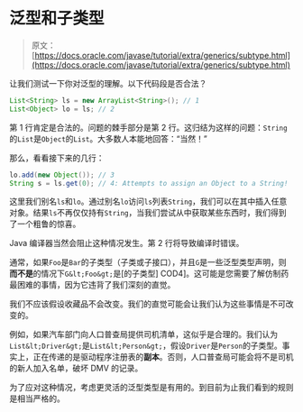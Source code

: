 # 泛型和子类型

> 原文： [https://docs.oracle.com/javase/tutorial/extra/generics/subtype.html](https://docs.oracle.com/javase/tutorial/extra/generics/subtype.html)

让我们测试一下你对泛型的理解。以下代码段是否合法？

```java
List<String> ls = new ArrayList<String>(); // 1
List<Object> lo = ls; // 2 

```

第 1 行肯定是合法的。问题的棘手部分是第 2 行。这归结为这样的问题：`String`的`List`是`Object`的`List`。大多数人本能地回答：“当然！”

那么，看看接下来的几行：

```java
lo.add(new Object()); // 3
String s = ls.get(0); // 4: Attempts to assign an Object to a String!

```

这里我们别名`ls`和`lo`。通过别名`lo`访问`ls`列表`String`，我们可以在其中插入任意对象。结果`ls`不再仅仅持有`String`，当我们尝试从中获取某些东西时，我们得到了一个粗鲁的惊喜。

Java 编译器当然会阻止这种情况发生。第 2 行将导致编译时错误。

通常，如果`Foo`是`Bar`的子类型（子类或子接口），并且`G`是一些泛型类型声明，则**而不是**的情况下`G&lt;Foo&gt;`是[的子类型] COD4]。这可能是您需要了解仿制药最困难的事情，因为它违背了我们深刻的直觉。

我们不应该假设收藏品不会改变。我们的直觉可能会让我们认为这些事情是不可改变的。

例如，如果汽车部门向人口普查局提供司机清单，这似乎是合理的。我们认为`List&lt;Driver&gt;`是`List&lt;Person&gt;`，假设`Driver`是`Person`的子类型。事实上，正在传递的是驱动程序注册表的**副本**。否则，人口普查局可能会将不是司机的新人加入名单，破坏 DMV 的记录。

为了应对这种情况，考虑更灵活的泛型类型是有用的。到目前为止我们看到的规则是相当严格的。